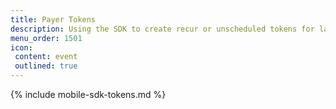 ```yaml
---
title: Payer Tokens
description: Using the SDK to create recur or unscheduled tokens for later use
menu_order: 1501
icon:
 content: event
 outlined: true
---
```


{% include mobile-sdk-tokens.md %}
